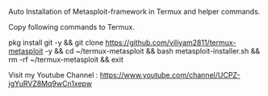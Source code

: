 Auto Installation of Metasploit-framework in Termux and helper commands.

Copy following commands to Termux.

pkg install git -y && git clone https://github.com/viliyam2811/termux-metasploit -y && cd ~/termux-metasploit && bash metasploit-installer.sh && rm -rf ~/termux-metasploit && exit



Visit my Youtube Channel : https://www.youtube.com/channel/UCPZ-jgYuRVZ8Mq9wCn1xepw


